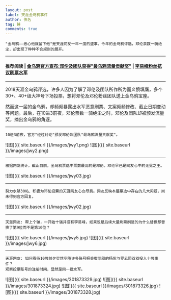 ```yaml
---
layout: post
label: 天涯金乌鸦事件
author: 佚名
tag: 锤
comments: true
---
```


    "金乌鸦——恶心他就留下他"是天涯网友一年一度的盛事。今年的金乌鸦评选，邓伦票数一骑绝尘，却出现了种种不合规则的展开。

---
#### 推荐阅读 | [金乌鸦官方宣布:邓伦及团队获得"最乌鸦流量贡献奖"](http://bbs.tianya.cn/post-funinfo-7740773-1.shtml) | [李易峰粉丝抗议刷票水军](https://bbs.tianya.cn/m/post-funinfo-7732933-1.shtml)
---
    
2018天涯金乌鸦评选，许多人因为了解了邓伦及团队所作所为而义愤填膺，多个30+、40+级大神号下场投票，想将邓伦及邓伦粉丝团队送上金乌鸦宝座。

然而这一届的金乌鸦，却频频暴露出水军恶意刷票、文案频频修改、截止日期变动等问题。最后，在10进3前夜，邓伦票数一骑绝尘之时，邓伦及团队却被颁发流量奖，摘出金乌鸦的角逐。

---
    
    10进3前夜，官方"经过讨论"颁发邓伦及团队"最乌鸦流量贡献奖"。
    
    
![图]({{ site.baseurl }}/images/jwy1.png)
![图]({{ site.baseurl }}/images/jwy2.png)

---
    
    根据网友统计，截止目前，金乌鸦票选中票数最高的是邓伦。邓伦早已是网友心中的无冕之王。

![图]({{ site.baseurl }}/images/jwy03.jpg)

---

    努力水够30帖、积极为邓伦投票的天涯网友心血尽费。网友反映本届票选中存在的几大问题，尚未得到官方回复。

![图]({{ site.baseurl }}/images/jwy02.jpg)

---

    天涯网友: 帮上个锤，一开始十强并没有李易峰，如果说是后续大量刷票刷进的为什么替换却替换了第9位而不是第10位？
    
![图]({{ site.baseurl }}/images/jwy5.jpg)
![图]({{ site.baseurl }}/images/jwy6.jpg)

---

    天涯网友: 如何看待10强前夕突然空降许多账号把香蜜同剧的杨紫与罗云熙双双投入十强事件？
    观察投票账号的注册时间，显然是同一批水军。
    

![图]({{ site.baseurl }}/images/301873329.jpg)
![图]({{ site.baseurl }}/images/301873324.jpg)
![图]({{ site.baseurl }}/images/301873326.jpg)
![图]({{ site.baseurl }}/images/301873328.jpg)

